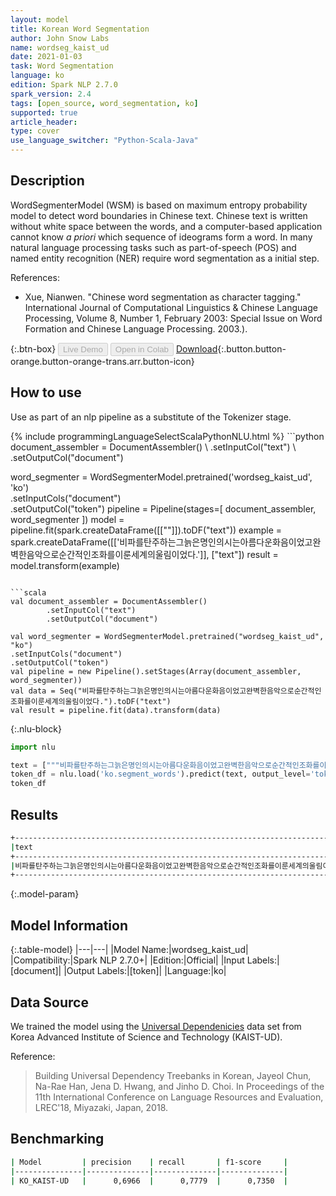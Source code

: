 ```yaml
---
layout: model
title: Korean Word Segmentation
author: John Snow Labs
name: wordseg_kaist_ud
date: 2021-01-03
task: Word Segmentation
language: ko
edition: Spark NLP 2.7.0
spark_version: 2.4
tags: [open_source, word_segmentation, ko]
supported: true
article_header:
type: cover
use_language_switcher: "Python-Scala-Java"
---
```


## Description

WordSegmenterModel (WSM) is based on maximum entropy probability model to detect word boundaries in Chinese text. Chinese text is written without white space between the words, and a computer-based application cannot know _a priori_ which sequence of ideograms form a word. In many natural language processing tasks such as part-of-speech (POS) and named entity recognition (NER) require word segmentation as a initial step.


References:

- Xue, Nianwen. "Chinese word segmentation as character tagging." International Journal of Computational Linguistics & Chinese Language Processing, Volume 8, Number 1, February 2003: Special Issue on Word Formation and Chinese Language Processing. 2003.).

{:.btn-box}
<button class="button button-orange" disabled>Live Demo</button>
<button class="button button-orange" disabled>Open in Colab</button>
[Download](https://s3.amazonaws.com/auxdata.johnsnowlabs.com/public/models/wordseg_kaist_ud_ko_2.7.0_2.4_1609693294761.zip){:.button.button-orange.button-orange-trans.arr.button-icon}

## How to use

Use as part of an nlp pipeline as a substitute of the Tokenizer stage.

<div class="tabs-box" markdown="1">
{% include programmingLanguageSelectScalaPythonNLU.html %}
```python
document_assembler = DocumentAssembler() \
    .setInputCol("text") \
    .setOutputCol("document")
    
word_segmenter = WordSegmenterModel.pretrained('wordseg_kaist_ud', 'ko')\
.setInputCols("document")\
.setOutputCol("token")
pipeline = Pipeline(stages=[
document_assembler,
word_segmenter
])
model = pipeline.fit(spark.createDataFrame([[""]]).toDF("text"))
example = spark.createDataFrame([['비파를탄주하는그늙은명인의시는아름다운화음이었고완벽한음악으로순간적인조화를이룬세계의울림이었다.']], ["text"])
result = model.transform(example)
```

```scala
val document_assembler = DocumentAssembler()
        .setInputCol("text")
        .setOutputCol("document")
        
val word_segmenter = WordSegmenterModel.pretrained("wordseg_kaist_ud", "ko")
.setInputCols("document")
.setOutputCol("token")
val pipeline = new Pipeline().setStages(Array(document_assembler, word_segmenter))
val data = Seq("비파를탄주하는그늙은명인의시는아름다운화음이었고완벽한음악으로순간적인조화를이룬세계의울림이었다.").toDF("text")
val result = pipeline.fit(data).transform(data)
```

{:.nlu-block}
```python
import nlu

text = ["""비파를탄주하는그늙은명인의시는아름다운화음이었고완벽한음악으로순간적인조화를이룬세계의울림이었다."""]
token_df = nlu.load('ko.segment_words').predict(text, output_level='token')
token_df
```

</div>

## Results

```bash
+-------------------------------------------------------------------------------------------------+---------------------------------------------------------------------------------------------------------------------------------+
|text                                                                                             |result                                                                                                                           |
+-------------------------------------------------------------------------------------------------+---------------------------------------------------------------------------------------------------------------------------------+
|비파를탄주하는그늙은명인의시는아름다운화음이었고완벽한음악으로순간적인조화를이룬세계의울림이었다.|[비파를, 탄주하는, 그, 늙은, 명인의, 시는, 아름다운, 화음이었고, 완벽한, 음악으로, 순간적인, 조화를, 이룬, 세계의, 울림이었다, .]|
+-------------------------------------------------------------------------------------------------+---------------------------------------------------------------------------------------------------------------------------------+
```

{:.model-param}
## Model Information

{:.table-model}
|---|---|
|Model Name:|wordseg_kaist_ud|
|Compatibility:|Spark NLP 2.7.0+|
|Edition:|Official|
|Input Labels:|[document]|
|Output Labels:|[token]|
|Language:|ko|

## Data Source

We trained the model using the [Universal Dependenicies](universaldependencies.org) data set from Korea Advanced Institute of Science and Technology (KAIST-UD).

Reference:

> Building Universal Dependency Treebanks in Korean, Jayeol Chun, Na-Rae Han, Jena D. Hwang, and Jinho D. Choi. 
In Proceedings of the 11th International Conference on Language Resources and Evaluation, LREC'18, Miyazaki, Japan, 2018.

## Benchmarking

```bash
| Model         | precision    | recall       | f1-score     |
|---------------|--------------|--------------|--------------|
| KO_KAIST-UD   |      0,6966  |      0,7779  |      0,7350  |
```
